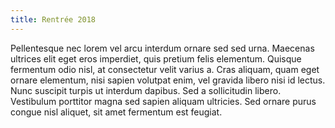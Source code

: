 ```yaml
---
title: Rentrée 2018
---
```


Pellentesque nec lorem vel arcu interdum ornare sed sed urna. Maecenas
ultrices elit eget eros imperdiet, quis pretium felis elementum. Quisque
fermentum odio nisl, at consectetur velit varius a. Cras aliquam, quam
eget ornare elementum, nisi sapien volutpat enim, vel gravida libero nisi
id lectus. Nunc suscipit turpis ut interdum dapibus. Sed a sollicitudin
libero. Vestibulum porttitor magna sed sapien aliquam ultricies. Sed
ornare purus congue nisl aliquet, sit amet fermentum est feugiat.
